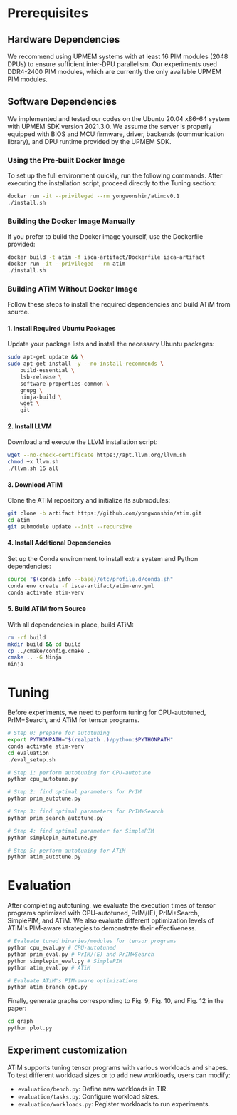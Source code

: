 # Prerequisites
## Hardware Dependencies
We recommend using UPMEM systems with at least 16 PIM modules (2048 DPUs) to ensure sufficient inter-DPU parallelism. Our experiments used DDR4-2400 PIM modules, which are currently the only available UPMEM PIM modules.

## Software Dependencies
We implemented and tested our codes on the Ubuntu 20.04 x86-64 system with UPMEM SDK version 2021.3.0.
We assume the server is properly equipped with BIOS and MCU firmware, driver, backends (communication library), and DPU runtime provided by the UPMEM SDK.

### Using the Pre-built Docker Image
To set up the full environment quickly, run the following commands. After executing the installation script, proceed directly to the Tuning section:

```bash
docker run -it --privileged --rm yongwonshin/atim:v0.1
./install.sh
```
### Building the Docker Image Manually
If you prefer to build the Docker image yourself, use the Dockerfile provided:
```bash
docker build -t atim -f isca-artifact/Dockerfile isca-artifact
docker run -it --privileged --rm atim
./install.sh
```

### Building ATiM Without Docker Image
Follow these steps to install the required dependencies and build ATiM from source.

#### 1. Install Required Ubuntu Packages

Update your package lists and install the necessary Ubuntu packages:

```bash
sudo apt-get update && \
sudo apt-get install -y --no-install-recommends \
    build-essential \
    lsb-release \
    software-properties-common \
    gnupg \
    ninja-build \
    wget \
    git
```

#### 2. Install LLVM

Download and execute the LLVM installation script:

```bash
wget --no-check-certificate https://apt.llvm.org/llvm.sh
chmod +x llvm.sh
./llvm.sh 16 all
```

#### 3. Download ATiM

Clone the ATiM repository and initialize its submodules:

```bash
git clone -b artifact https://github.com/yongwonshin/atim.git
cd atim
git submodule update --init --recursive
```

#### 4. Install Additional Dependencies

Set up the Conda environment to install extra system and Python dependencies:

```bash
source "$(conda info --base)/etc/profile.d/conda.sh"
conda env create -f isca-artifact/atim-env.yml
conda activate atim-venv
```

#### 5. Build ATiM from Source

With all dependencies in place, build ATiM:

```bash
rm -rf build
mkdir build && cd build
cp ../cmake/config.cmake .
cmake .. -G Ninja
ninja
```

# Tuning
Before experiments, we need to perform tuning for CPU-autotuned, PrIM+Search, and ATiM for tensor programs.

```bash
# Step 0: prepare for autotuning
export PYTHONPATH="$(realpath .)/python:$PYTHONPATH"
conda activate atim-venv
cd evaluation
./eval_setup.sh

# Step 1: perform autotuning for CPU-autotune
python cpu_autotune.py

# Step 2: find optimal parameters for PrIM
python prim_autotune.py

# Step 3: find optimal parameters for PrIM+Search
python prim_search_autotune.py

# Step 4: find optimal parameter for SimplePIM
python simplepim_autotune.py

# Step 5: perform autotuning for ATiM
python atim_autotune.py
```

# Evaluation
After completing autotuning, we evaluate the execution times of tensor programs optimized with CPU-autotuned, PrIM/(E), PrIM+Search, SimplePIM, and ATiM.
We also evaluate different optimization levels of ATiM's PIM-aware strategies to demonstrate their effectiveness.

```bash
# Evaluate tuned binaries/modules for tensor programs
python cpu_eval.py # CPU-autotuned
python prim_eval.py # PrIM/(E) and PrIM+Search
python simplepim_eval.py # SimplePIM
python atim_eval.py # ATiM

# Evaluate ATiM's PIM-aware optimizations
python atim_branch_opt.py
```

Finally, generate graphs corresponding to Fig. 9, Fig. 10, and Fig. 12 in the paper:

```bash
cd graph
python plot.py
```

## Experiment customization
ATiM supports tuning tensor programs with various workloads and shapes. To test different workload sizes or to add new workloads, users can modify:

- `evaluation/bench.py`: Define new workloads in TIR.
- `evaluation/tasks.py`: Configure workload sizes.
- `evaluation/workloads.py`: Register workloads to run experiments.
